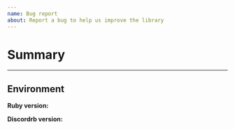 ```yaml
---
name: Bug report
about: Report a bug to help us improve the library
---
```


# Summary

<!---
  First, please check to see that another issue or pull request (open or closed)
  already addresses the problem you are facing.

  Describe the bug you are encountering with as much detail as you can.
  If you are not sure if a small detail is relevant, include it anyways!

  Include simple code examples that will reproduce the bug.
  Include any exceptions you are encountering in your logs, including
  the initial error message and the backtrace that follows.
-->

---

## Environment

<!---
  These are some commands to run to give us basic information about
  your Ruby environment. Some issues may be version, OS, or hardware specific.
--->

**Ruby version:**

<!--- Paste full output of `ruby -v` here --->

**Discordrb version:**

<!--- Paste full output of `bundle list discordrb` here --->
